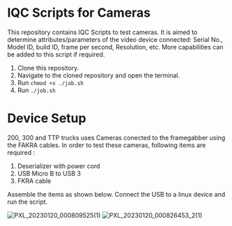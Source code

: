 # IQC Scripts for Cameras
This repository contains IQC Scripts to test cameras. It is aimed to determine attributes/parameters of the video device connected: Serial No., Model ID, build ID, frame per second, Resolution, etc. More capabilities can be added to this script if required. 


1. Clone this repository.
2. Navigate to the cloned repository and open the terminal.
3. Run `chmod +x ./job.sh`
4. Run `./job.sh`  


# Device Setup

200, 300 and TTP trucks uses Cameras conected to the framegabber using the FAKRA cables. In order to test these cameras, following items are required :
1. Deserializer with power cord
2. USB Micro B to USB 3
3. FKRA cable 

Assemble the items as shown below. Connect the USB to a linux device and run the script.


![PXL_20230120_000809525(1)](https://user-images.githubusercontent.com/103149798/213590965-103d69a4-5227-411c-8efe-db5dd8c15bf8.jpg)
![PXL_20230120_000826453_2(1)](https://user-images.githubusercontent.com/103149798/213590955-42d93240-08bf-4377-999e-b67d021ab118.jpg)
